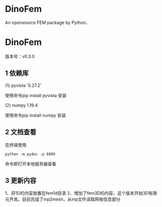 # DinoFem
An opensource FEM package by Python..
# DinoFem 

版本号：v0.3.0

## 1 依赖库
(1) pyvista '0.27.2'

使用命令pip install pyvista 安装

(2) numpy 1.19.4

使用命令pip install numpy 安装

## 2 文档查看

在终端使用
```
python -m pydoc -p 8899
```
命令即打开本地服务器查看

## 3 更新内容
1、将1D的内容放置在fem1d目录
2、增加了fem3D的内容，这个版本开始3D有限元开发。目前完成了inp2mesh，从inp文件读取网格信息部分

    

